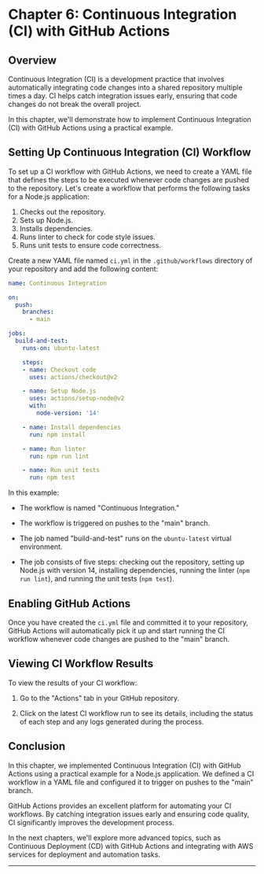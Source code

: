 # Chapter 6: Continuous Integration (CI) with GitHub Actions

## Overview

Continuous Integration (CI) is a development practice that involves automatically integrating code changes into a shared repository multiple times a day. CI helps catch integration issues early, ensuring that code changes do not break the overall project.

In this chapter, we'll demonstrate how to implement Continuous Integration (CI) with GitHub Actions using a practical example.

## Setting Up Continuous Integration (CI) Workflow

To set up a CI workflow with GitHub Actions, we need to create a YAML file that defines the steps to be executed whenever code changes are pushed to the repository. Let's create a workflow that performs the following tasks for a Node.js application:

1. Checks out the repository.
2. Sets up Node.js.
3. Installs dependencies.
4. Runs linter to check for code style issues.
5. Runs unit tests to ensure code correctness.

Create a new YAML file named `ci.yml` in the `.github/workflows` directory of your repository and add the following content:

```yaml
name: Continuous Integration

on:
  push:
    branches:
      - main

jobs:
  build-and-test:
    runs-on: ubuntu-latest

    steps:
    - name: Checkout code
      uses: actions/checkout@v2

    - name: Setup Node.js
      uses: actions/setup-node@v2
      with:
        node-version: '14'

    - name: Install dependencies
      run: npm install

    - name: Run linter
      run: npm run lint

    - name: Run unit tests
      run: npm test
```

In this example:

- The workflow is named "Continuous Integration."

- The workflow is triggered on pushes to the "main" branch.

- The job named "build-and-test" runs on the `ubuntu-latest` virtual environment.

- The job consists of five steps: checking out the repository, setting up Node.js with version 14, installing dependencies, running the linter (`npm run lint`), and running the unit tests (`npm test`).

## Enabling GitHub Actions

Once you have created the `ci.yml` file and committed it to your repository, GitHub Actions will automatically pick it up and start running the CI workflow whenever code changes are pushed to the "main" branch.

## Viewing CI Workflow Results

To view the results of your CI workflow:

1. Go to the "Actions" tab in your GitHub repository.

2. Click on the latest CI workflow run to see its details, including the status of each step and any logs generated during the process.

## Conclusion

In this chapter, we implemented Continuous Integration (CI) with GitHub Actions using a practical example for a Node.js application. We defined a CI workflow in a YAML file and configured it to trigger on pushes to the "main" branch.

GitHub Actions provides an excellent platform for automating your CI workflows. By catching integration issues early and ensuring code quality, CI significantly improves the development process.

In the next chapters, we'll explore more advanced topics, such as Continuous Deployment (CD) with GitHub Actions and integrating with AWS services for deployment and automation tasks.

---